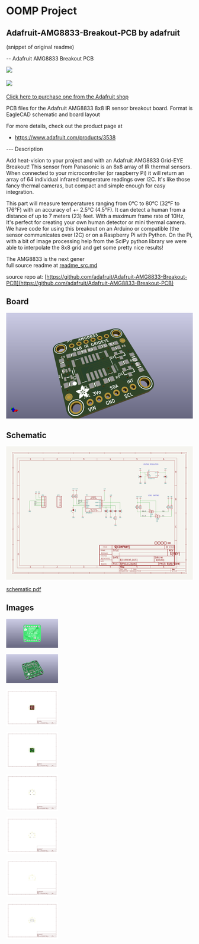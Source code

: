 # OOMP Project  
## Adafruit-AMG8833-Breakout-PCB  by adafruit  
  
(snippet of original readme)  
  
-- Adafruit AMG8833 Breakout PCB  
  
<a href="http://www.adafruit.com/products/3538"><img src="assets/3538.jpg?raw=true" width="500px"><br/>  
<a href="http://www.adafruit.com/products/3538"><img src="assets/image.jpg?raw=true" width="500px"><br/>  
Click here to purchase one from the Adafruit shop</a>  
  
PCB files for the Adafruit AMG8833 8x8 IR sensor breakout board. Format is EagleCAD schematic and board layout  
  
For more details, check out the product page at  
* https://www.adafruit.com/products/3538  
  
--- Description  
  
Add heat-vision to your project and with an Adafruit AMG8833 Grid-EYE Breakout! This sensor from Panasonic is an 8x8 array of IR thermal sensors. When connected to your microcontroller (or raspberry Pi) it will return an array of 64 individual infrared temperature readings over I2C. It's like those fancy thermal cameras, but compact and simple enough for easy integration.  
  
This part will measure temperatures ranging from 0°C to 80°C (32°F to 176°F) with an accuracy of +- 2.5°C (4.5°F). It can detect a human from a distance of up to 7 meters (23) feet. With a maximum frame rate of 10Hz, It's perfect for creating your own human detector or mini thermal camera. We have code for using this breakout on an Arduino or compatible (the sensor communicates over I2C) or on a Raspberry Pi with Python. On the Pi, with a bit of image processing help from the SciPy python library we were able to interpolate the 8x8 grid and get some pretty nice results!  
  
The AMG8833 is the next gener  
  full source readme at [readme_src.md](readme_src.md)  
  
source repo at: [https://github.com/adafruit/Adafruit-AMG8833-Breakout-PCB](https://github.com/adafruit/Adafruit-AMG8833-Breakout-PCB)  
## Board  
  
[![working_3d.png](working_3d_600.png)](working_3d.png)  
## Schematic  
  
[![working_schematic.png](working_schematic_600.png)](working_schematic.png)  
  
[schematic pdf](working_schematic.pdf)  
## Images  
  
[![working_3D_bottom.png](working_3D_bottom_140.png)](working_3D_bottom.png)  
  
[![working_3D_top.png](working_3D_top_140.png)](working_3D_top.png)  
  
[![working_assembly_page_01.png](working_assembly_page_01_140.png)](working_assembly_page_01.png)  
  
[![working_assembly_page_02.png](working_assembly_page_02_140.png)](working_assembly_page_02.png)  
  
[![working_assembly_page_03.png](working_assembly_page_03_140.png)](working_assembly_page_03.png)  
  
[![working_assembly_page_04.png](working_assembly_page_04_140.png)](working_assembly_page_04.png)  
  
[![working_assembly_page_05.png](working_assembly_page_05_140.png)](working_assembly_page_05.png)  
  
[![working_assembly_page_06.png](working_assembly_page_06_140.png)](working_assembly_page_06.png)  
